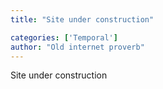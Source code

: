 ```yaml
---
title: "Site under construction"

categories: ['Temporal']
author: "Old internet proverb"
---
```

Site under construction